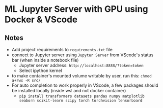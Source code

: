 # ML Jupyter Server with GPU using Docker & VScode 

## Notes

* Add project requirements to `requirements.txt` file
* connect to Jupyter server using `Jupyter Server` from VScode's status bar (when inside a notebook file)
    - Jupyter server address: `http://localhost:8888/?token=token`
    - Select ipython kernel
* to make container's mounted volume writable by user, run this: `chmod a+rwx -R src/`
* For auto completion to work properly in VScode, a few packages should be installed locally (inside wsl and not docker container)
    - `pip install transformers datasets pandas numpy matplotlib seaborn scikit-learn scipy torch torchvision tensorboard`

